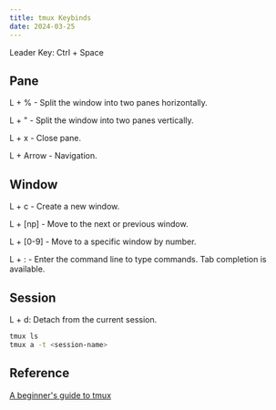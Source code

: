```yaml
---
title: tmux Keybinds
date: 2024-03-25
---
```


Leader Key: Ctrl + Space

## Pane

L + % - Split the window into two panes horizontally.

L + " - Split the window into two panes vertically.

L + x - Close pane.

L + Arrow - Navigation.

## Window

L + c - Create a new window.

L + [np] - Move to the next or previous window.

L + [0-9] - Move to a specific window by number.

L + : - Enter the command line to type commands. Tab completion is available.

## Session

L + d: Detach from the current session.

```zsh
tmux ls
tmux a -t <session-name>
```

## Reference

[A beginner's guide to tmux](https://www.redhat.com/sysadmin/introduction-tmux-linux)
